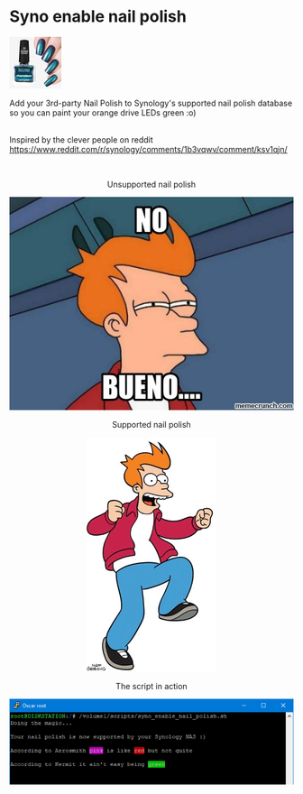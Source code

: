 # Syno enable nail polish

<p align="leftr"><img src="green.jpg"></p>
Add your 3rd-party Nail Polish to Synology's supported nail polish database so you can paint your orange drive LEDs green :o)<br><br>

Inspired by the clever people on reddit https://www.reddit.com/r/synology/comments/1b3vqwv/comment/ksv1qjn/

<br>

<p align="center">Unsupported nail polish</p>
<p align="center"><img src="no_bueno.jpg"></p>

<p align="center">Supported nail polish</p>
<p align="center"><img src="happy.webp"></p>

<p align="center">The script in action</p>
<p align="center"><img src="script.png"></p>

